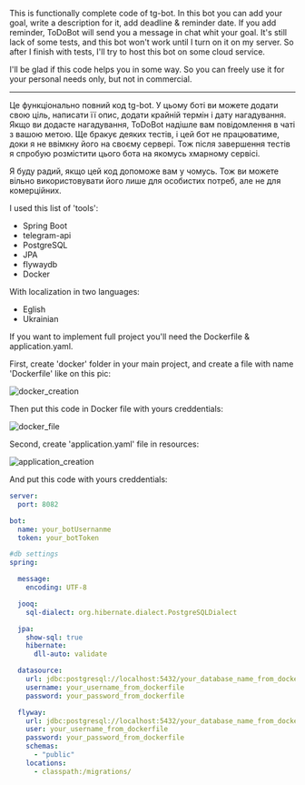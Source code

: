   This is functionally complete code of tg-bot. In this bot you can add your goal, write a description for it, add deadline & reminder date. If you add reminder, ToDoBot will send you a message in chat whit your goal. It's still lack of some tests, and this bot won't work until I turn on it on my server. So after I finish with tests, I'll try to host this bot on some cloud service.
  
  I'll be glad if this code helps you in some way. So you can freely use it for your personal needs only, but not in commercial. 

  **************

  Це функціонально повний код tg-bot. У цьому боті ви можете додати свою ціль, написати її опис, додати крайній термін і дату нагадування. Якщо ви додасте нагадування, ToDoBot надішле вам повідомлення в чаті з вашою метою. Ще бракує деяких тестів, і цей бот не працюватиме, доки я не ввімкну його на своєму сервері. Тож після завершення тестів я спробую розмістити цього бота на якомусь хмарному сервісі.
  
  Я буду радий, якщо цей код допоможе вам у чомусь. Тож ви можете вільно використовувати його лише для особистих потреб, але не для комерційних.


I used this list of 'tools':
  - Spring Boot
  - telegram-api
  - PostgreSQL
  - JPA
  - flywaydb
  - Docker

    
With localization in two languages: 
  - Eglish
  - Ukrainian




If you want to implement full project you'll need the Dockerfile & application.yaml.

First, create 'docker' folder in your main project, and create a file with name 'Dockerfile' like on this pic:

![docker_creation](https://github.com/Yaroslav1911/ToDoBot_tg-bot/assets/145599115/8b545250-eedd-4059-980e-07379cd65115)

Then put this code in Docker file with yours creddentials:

![docker_file](https://github.com/Yaroslav1911/ToDoBot_tg-bot/assets/145599115/8b3c81cd-172a-4992-afdf-0317e4f95df9)

Second, create 'application.yaml' file in resources:

![application_creation](https://github.com/Yaroslav1911/ToDoBot_tg-bot/assets/145599115/efc4c9e5-f567-497f-837a-72fb5788299e)


And put this code with yours creddentials:

```yaml
server:
  port: 8082

bot:
  name: your_botUsernanme
  token: your_botToken

#db settings
spring:

  message:
    encoding: UTF-8

  jooq:
    sql-dialect: org.hibernate.dialect.PostgreSQLDialect

  jpa:
    show-sql: true
    hibernate:
      dll-auto: validate

  datasource:
    url: jdbc:postgresql://localhost:5432/your_database_name_from_dockerfile
    username: your_username_from_dockerfile
    password: your_password_from_dockerfile

  flyway:
    url: jdbc:postgresql://localhost:5432/your_database_name_from_dockerfile?ssl=false
    user: your_username_from_dockerfile
    password: your_password_from_dockerfile
    schemas:
      - "public"
    locations:
      - classpath:/migrations/
```
